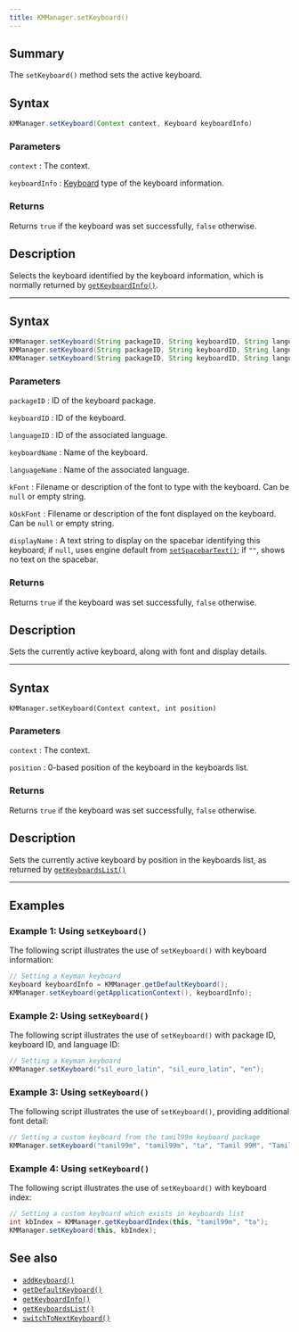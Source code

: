 ```yaml
---
title: KMManager.setKeyboard()
---
```


## Summary

The `setKeyboard()` method sets the active keyboard.

## Syntax

```java
KMManager.setKeyboard(Context context, Keyboard keyboardInfo)
```

### Parameters

`context`
: The context.

`keyboardInfo`
: [Keyboard](../Keyboard) type of the keyboard information.

### Returns

Returns `true` if the keyboard was set successfully, `false` otherwise.

## Description

Selects the keyboard identified by the keyboard information, which is
normally returned by [`getKeyboardInfo()`](getKeyboardInfo).

---

## Syntax

```java
KMManager.setKeyboard(String packageID, String keyboardID, String languageID)
KMManager.setKeyboard(String packageID, String keyboardID, String languageID, String keyboardName, String languageName, String kFont, String kOskFont)
KMManager.setKeyboard(String packageID, String keyboardID, String languageID, String keyboardName, String languageName, String kFont, String kOskFont, String displayName)
```

### Parameters

`packageID`
: ID of the keyboard package.

`keyboardID`
: ID of the keyboard.

`languageID`
: ID of the associated language.

`keyboardName`
: Name of the keyboard.

`languageName`
: Name of the associated language.

`kFont`
: Filename or description of the font to type with the keyboard. Can be `null`
  or empty string.

`kOskFont`
: Filename or description of the font displayed on the keyboard. Can be `null`
  or empty string.

`displayName`
: A text string to display on the spacebar identifying this keyboard; if `null`,
  uses engine default from [`setSpacebarText()`](setSpacebarText); if `""`,
  shows no text on the spacebar.

### Returns

Returns `true` if the keyboard was set successfully, `false` otherwise.

## Description

Sets the currently active keyboard, along with font and display details.

---

## Syntax

```
KMManager.setKeyboard(Context context, int position)
```

### Parameters

`context`
: The context.

`position`
: 0-based position of the keyboard in the keyboards list.

### Returns

Returns `true` if the keyboard was set successfully, `false` otherwise.

## Description

Sets the currently active keyboard by position in the keyboards list, as
returned by [`getKeyboardsList()`](getKeyboardsList)

---

## Examples

### Example 1: Using `setKeyboard()`

The following script illustrates the use of `setKeyboard()` with keyboard information:

```java
// Setting a Keyman keyboard
Keyboard keyboardInfo = KMManager.getDefaultKeyboard();
KMManager.setKeyboard(getApplicationContext(), keyboardInfo);
```

### Example 2: Using `setKeyboard()`

The following script illustrates the use of `setKeyboard()` with package ID,
keyboard ID, and language ID:

```java
// Setting a Keyman keyboard
KMManager.setKeyboard("sil_euro_latin", "sil_euro_latin", "en");
```

### Example 3: Using `setKeyboard()`

The following script illustrates the use of `setKeyboard()`, providing
additional font detail:

```java
// Setting a custom keyboard from the tamil99m keyboard package
KMManager.setKeyboard("tamil99m", "tamil99m", "ta", "Tamil 99M", "Tamil", "aava1.ttf", "aava1.ttf");
```

### Example 4: Using `setKeyboard()`

The following script illustrates the use of `setKeyboard()` with keyboard index:

```java
// Setting a custom keyboard which exists in keyboards list
int kbIndex = KMManager.getKeyboardIndex(this, "tamil99m", "ta");
KMManager.setKeyboard(this, kbIndex);
```

## See also

* [`addKeyboard()`](addKeyboard)
* [`getDefaultKeyboard()`](getDefaultKeyboard)
* [`getKeyboardInfo()`](getKeyboardInfo)
* [`getKeyboardsList()`](getKeyboardsList)
* [`switchToNextKeyboard()`](switchToNextKeyboard)
